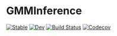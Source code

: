 # GMMInference

[![Stable](https://img.shields.io/badge/docs-stable-blue.svg)](https://schrimpf.github.io/GMMInference.jl/stable)
[![Dev](https://img.shields.io/badge/docs-dev-blue.svg)](https://schrimpf.github.io/GMMInference.jl/dev)
[![Build Status](https://travis-ci.com/schrimpf/GMMInference.jl.svg?branch=master)](https://travis-ci.com/schrimpf/GMMInference.jl)
[![Codecov](https://codecov.io/gh/schrimpf/GMMInference.jl/branch/master/graph/badge.svg)](https://codecov.io/gh/schrimpf/GMMInference.jl)
